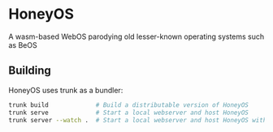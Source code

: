 # HoneyOS

A wasm-based WebOS parodying old lesser-known operating systems such as BeOS

## Building

HoneyOS uses trunk as a bundler:

```bash
trunk build             # Build a distributable version of HoneyOS
trunk serve             # Start a local webserver and host HoneyOS
trunk server --watch .  # Start a local webserver and host HoneyOS with hot-reloading enabled
```
